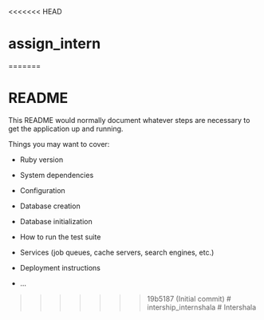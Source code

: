 <<<<<<< HEAD
# assign_intern
=======
# README

This README would normally document whatever steps are necessary to get the
application up and running.

Things you may want to cover:

* Ruby version

* System dependencies

* Configuration

* Database creation

* Database initialization

* How to run the test suite

* Services (job queues, cache servers, search engines, etc.)

* Deployment instructions

* ...
>>>>>>> 19b5187 (Initial commit)
#   i n t e r s h i p _ i n t e r n s h a l a  
 #   I n t e r s h a l a  
 